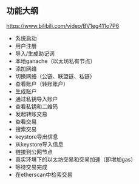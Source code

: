 ## 功能大纲
https://www.bilibili.com/video/BV1eg411o7P6
* 系统启动
* 用户注册
* 导入/生成助记词
* 本地ganache（以太坊私有节点）
* 添加网络
* 切换网络（公链、联盟链、私链）
* 查看账户（转账账户）
* 生成账户
* 通过私钥导入账户
* 查看私钥和二维码
* 发起转账交易
* 查看交易
* 搜索交易
* keystore导出信息
* 从keystore导入信息
* 链接到公网节点
* 真实环境下的以太坊交易和交易加速（即增加gas）
* 等待交易完成
* 在etherscan中检索交易
